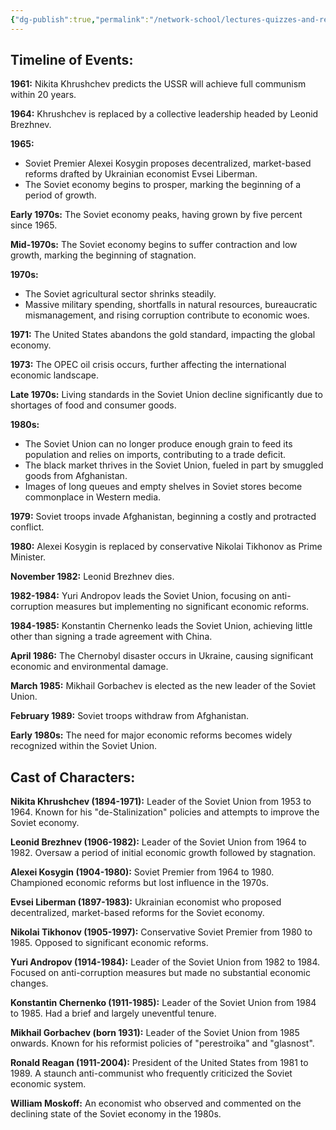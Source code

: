 ```yaml
---
{"dg-publish":true,"permalink":"/network-school/lectures-quizzes-and-references/briefs-timelines-and-study-guides/russian-history/russian-history-iii/russian-history-iii-economic-stagnation-and-the-decline-of-the-soviet-union-timeline/"}
---
```




## Timeline of Events:

**1961:** Nikita Khrushchev predicts the USSR will achieve full communism within 20 years.

**1964:** Khrushchev is replaced by a collective leadership headed by Leonid Brezhnev.

**1965:**

- Soviet Premier Alexei Kosygin proposes decentralized, market-based reforms drafted by Ukrainian economist Evsei Liberman.
- The Soviet economy begins to prosper, marking the beginning of a period of growth.

**Early 1970s:** The Soviet economy peaks, having grown by five percent since 1965.

**Mid-1970s:** The Soviet economy begins to suffer contraction and low growth, marking the beginning of stagnation.

**1970s:**

- The Soviet agricultural sector shrinks steadily.
- Massive military spending, shortfalls in natural resources, bureaucratic mismanagement, and rising corruption contribute to economic woes.

**1971:** The United States abandons the gold standard, impacting the global economy.

**1973:** The OPEC oil crisis occurs, further affecting the international economic landscape.

**Late 1970s:** Living standards in the Soviet Union decline significantly due to shortages of food and consumer goods.

**1980s:**

- The Soviet Union can no longer produce enough grain to feed its population and relies on imports, contributing to a trade deficit.
- The black market thrives in the Soviet Union, fueled in part by smuggled goods from Afghanistan.
- Images of long queues and empty shelves in Soviet stores become commonplace in Western media.

**1979:** Soviet troops invade Afghanistan, beginning a costly and protracted conflict.

**1980:** Alexei Kosygin is replaced by conservative Nikolai Tikhonov as Prime Minister.

**November 1982:** Leonid Brezhnev dies.

**1982-1984:** Yuri Andropov leads the Soviet Union, focusing on anti-corruption measures but implementing no significant economic reforms.

**1984-1985:** Konstantin Chernenko leads the Soviet Union, achieving little other than signing a trade agreement with China.

**April 1986:** The Chernobyl disaster occurs in Ukraine, causing significant economic and environmental damage.

**March 1985:** Mikhail Gorbachev is elected as the new leader of the Soviet Union.

**February 1989:** Soviet troops withdraw from Afghanistan.

**Early 1980s:** The need for major economic reforms becomes widely recognized within the Soviet Union.

## Cast of Characters:

**Nikita Khrushchev (1894-1971):** Leader of the Soviet Union from 1953 to 1964. Known for his "de-Stalinization" policies and attempts to improve the Soviet economy.

**Leonid Brezhnev (1906-1982):** Leader of the Soviet Union from 1964 to 1982. Oversaw a period of initial economic growth followed by stagnation.

**Alexei Kosygin (1904-1980):** Soviet Premier from 1964 to 1980. Championed economic reforms but lost influence in the 1970s.

**Evsei Liberman (1897-1983):** Ukrainian economist who proposed decentralized, market-based reforms for the Soviet economy.

**Nikolai Tikhonov (1905-1997):** Conservative Soviet Premier from 1980 to 1985. Opposed to significant economic reforms.

**Yuri Andropov (1914-1984):** Leader of the Soviet Union from 1982 to 1984. Focused on anti-corruption measures but made no substantial economic changes.

**Konstantin Chernenko (1911-1985):** Leader of the Soviet Union from 1984 to 1985. Had a brief and largely uneventful tenure.

**Mikhail Gorbachev (born 1931):** Leader of the Soviet Union from 1985 onwards. Known for his reformist policies of "perestroika" and "glasnost".

**Ronald Reagan (1911-2004):** President of the United States from 1981 to 1989. A staunch anti-communist who frequently criticized the Soviet economic system.

**William Moskoff:** An economist who observed and commented on the declining state of the Soviet economy in the 1980s.